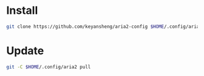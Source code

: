 # Install

```bash
git clone https://github.com/keyansheng/aria2-config $HOME/.config/aria2
```

# Update

```bash
git -C $HOME/.config/aria2 pull
```
